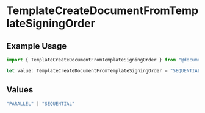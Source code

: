 # TemplateCreateDocumentFromTemplateSigningOrder

## Example Usage

```typescript
import { TemplateCreateDocumentFromTemplateSigningOrder } from "@documenso/sdk-typescript/models/operations";

let value: TemplateCreateDocumentFromTemplateSigningOrder = "SEQUENTIAL";
```

## Values

```typescript
"PARALLEL" | "SEQUENTIAL"
```